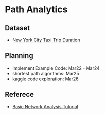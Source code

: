 # Path Analytics

## Dataset
* [New York City Taxi Trip Duration](https://www.kaggle.com/c/nyc-taxi-trip-duration)

## Planning
* Implement Example Code: Mar22 - Mar24
* shortest path algorithms: Mar25
* kaggle code exploration: Mar26

## Referece
* [Basic Network Analysis Tutorial](https://www.kaggle.com/usui113yst/basic-network-analysis-tutorial/notebook)
